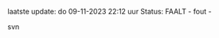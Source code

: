 laatste update: 
do 09-11-2023 22:12   uur 
Status: FAALT - fout - 
<div class="service R">svn</div>